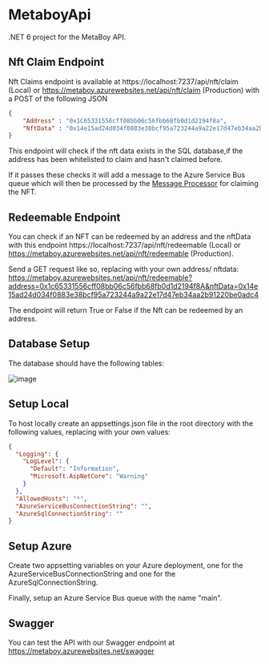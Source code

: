 # MetaboyApi
.NET 6 project for the MetaBoy API. 

## Nft Claim Endpoint
Nft Claims endpoint is available at https://localhost:7237/api/nft/claim (Local) or https://metaboy.azurewebsites.net/api/nft/claim (Production) with a POST of the following JSON

```json
{
    "Address" : "0x1C65331556cff08bb06c56fbb68fb0d1d2194f8a",
    "NftData" : "0x14e15ad24d034f0883e38bcf95a723244a9a22e17d47eb34aa2b91220be0adc4"
}
```

This endpoint will check if the nft data exists in the SQL database,if the address has been whitelisted to claim and hasn't claimed before. 

If it passes these checks it will add a message to the Azure Service Bus queue which will then be processed by the [Message Processor](https://github.com/MetaboyNft/MetaboyApiMessageProcessor) for claiming the NFT.

## Redeemable Endpoint
You can check if an NFT can be redeemed by an address and the nftData with this endpoint https://localhost:7237/api/nft/redeemable (Local) or https://metaboy.azurewebsites.net/api/nft/redeemable (Production).

Send a GET request like so, replacing with your own address/ nftdata: https://metaboy.azurewebsites.net/api/nft/redeemable?address=0x1c65331556cff08bb06c56fbb68fb0d1d2194f8A&nftData=0x14e15ad24d034f0883e38bcf95a723244a9a22e17d47eb34aa2b91220be0adc4

The endpoint will return True or False if the Nft can be redeemed by an address.

## Database Setup
The database should have the following tables:

![image](https://user-images.githubusercontent.com/5258063/198419811-2a09c066-99a7-45c7-8a5d-d8638ae080f6.png)

## Setup Local
To host locally create an appsettings.json file in the root directory with the following values, replacing with your own values: 

```json
{
  "Logging": {
    "LogLevel": {
      "Default": "Information",
      "Microsoft.AspNetCore": "Warning"
    }
  },
  "AllowedHosts": "*",
  "AzureServiceBusConnectionString": "",
  "AzureSqlConnectionString": ""
}
```

## Setup Azure
Create two appsetting variables on your Azure deployment, one for the AzureServiceBusConnectionString and one for the AzureSqlConnectionString.

Finally, setup an Azure Service Bus queue with the name "main".

## Swagger
You can test the API with our Swagger endpoint at https://metaboy.azurewebsites.net/swagger
